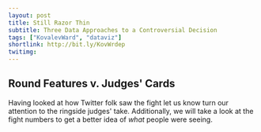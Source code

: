 ```yaml
---
layout: post
title: Still Razor Thin
subtitle: Three Data Approaches to a Controversial Decision
tags: ["KovalevWard", "dataviz"]
shortlink: http://bit.ly/KovWrdep
twitimg: 
---
```


## Round Features v. Judges' Cards

Having looked at how Twitter folk saw the fight let us know turn our attention to the ringside judges' take. Additionally, we will take a look at the fight numbers to get a better idea of _what_ people were seeing.





